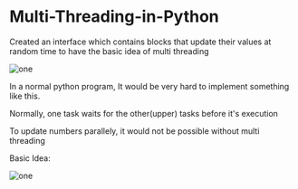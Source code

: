 # Multi-Threading-in-Python
Created an interface which contains blocks that update their values at random time to have the basic idea of multi threading

![one](https://user-images.githubusercontent.com/122990320/233760807-0c76a0db-df36-4d66-b739-43388dc25383.png)

In a normal python program, It would be very hard to implement something like this.

Normally, one task waits for the other(upper) tasks before it's execution

To update numbers parallely, it would not be possible without multi threading

Basic Idea:

![one](https://user-images.githubusercontent.com/122990320/233760762-54b75ef4-f9e2-4825-a2e0-166d55169e62.png)

